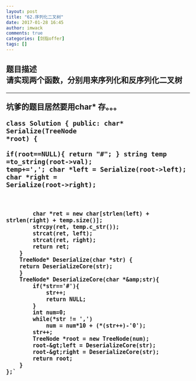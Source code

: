 ```yaml
---
layout: post
title: "62.序列化二叉树"
date: 2017-01-28 16:45
author: imwack
comments: true
categories: [剑指offer]
tags: []
---
```

<h2 class="subject-item-title">题目描述


<div class="subject-describe">请实现两个函数，分别用来序列化和反序列化二叉树</div>
<div class="subject-describe">

<hr />

坑爹的题目居然要用char* 存。。。</div>
<div class="subject-describe">


<code class="">class Solution {
    public:
        char* Serialize(TreeNode *root) {    
            if(root==NULL){
            return "#";
            }
            string temp =to_string(root-&gt;val);
            temp+=',';
            char *left = Serialize(root-&gt;left);
            char *right = Serialize(root-&gt;right);
            
            char *ret = new char[strlen(left) + strlen(right) + temp.size()];
            strcpy(ret, temp.c_str());
            strcat(ret, left);
            strcat(ret, right);
            return ret;
        }
        TreeNode* Deserialize(char *str) {
        return DeserializeCore(str);
        }
        TreeNode* DeserializeCore(char *&amp;str){
            if(*str=='#'){
                str++;
                return NULL;
            }
            int num=0;
            while(*str != ',')
                num = num*10 + (*(str++)-'0');
            str++;
            TreeNode *root = new TreeNode(num);
            root-&gt;left = DeserializeCore(str);
            root-&gt;right = DeserializeCore(str);
            return root;
        }
    };`

&nbsp;

</div>
